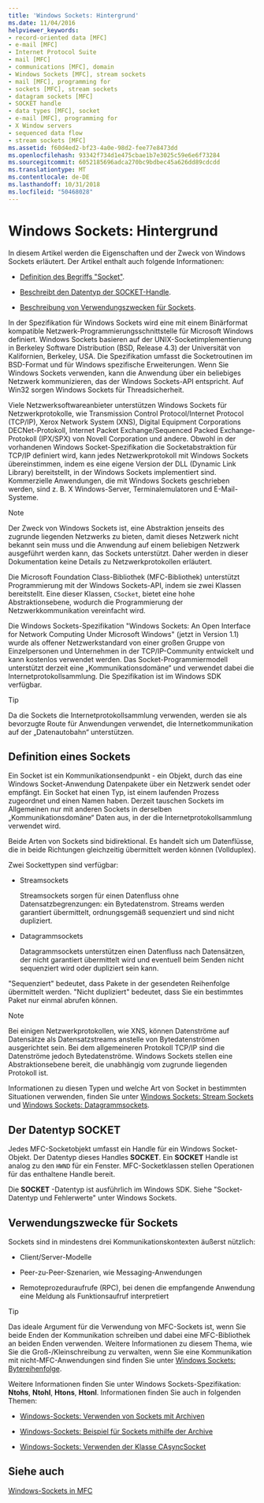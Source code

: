 ```yaml
---
title: 'Windows Sockets: Hintergrund'
ms.date: 11/04/2016
helpviewer_keywords:
- record-oriented data [MFC]
- e-mail [MFC]
- Internet Protocol Suite
- mail [MFC]
- communications [MFC], domain
- Windows Sockets [MFC], stream sockets
- mail [MFC], programming for
- sockets [MFC], stream sockets
- datagram sockets [MFC]
- SOCKET handle
- data types [MFC], socket
- e-mail [MFC], programming for
- X Window servers
- sequenced data flow
- stream sockets [MFC]
ms.assetid: f60d4ed2-bf23-4a0e-98d2-fee77e8473dd
ms.openlocfilehash: 93342f734d1e475cbae1b7e3025c59e6e6f73284
ms.sourcegitcommit: 6052185696adca270bc9bdbec45a626dd89cdcdd
ms.translationtype: MT
ms.contentlocale: de-DE
ms.lasthandoff: 10/31/2018
ms.locfileid: "50468028"
---
```

# <a name="windows-sockets-background"></a>Windows Sockets: Hintergrund

In diesem Artikel werden die Eigenschaften und der Zweck von Windows Sockets erläutert. Der Artikel enthalt auch folgende Informationen:

- [Definition des Begriffs "Socket"](#_core_definition_of_a_socket).

- [Beschreibt den Datentyp der SOCKET-Handle](#_core_the_socket_data_type).

- [Beschreibung von Verwendungszwecken für Sockets](#_core_uses_for_sockets).

In der Spezifikation für Windows Sockets wird eine mit einem Binärformat kompatible Netzwerk-Programmierungsschnittstelle für Microsoft Windows definiert. Windows Sockets basieren auf der UNIX-Socketimplementierung in Berkeley Software Distribution (BSD, Release 4.3) der Universität von Kalifornien, Berkeley, USA. Die Spezifikation umfasst die Socketroutinen im BSD-Format und für Windows spezifische Erweiterungen. Wenn Sie Windows Sockets verwenden, kann die Anwendung über ein beliebiges Netzwerk kommunizieren, das der Windows Sockets-API entspricht. Auf Win32 sorgen Windows Sockets für Threadsicherheit.

Viele Netzwerksoftwareanbieter unterstützen Windows Sockets für Netzwerkprotokolle, wie Transmission Control Protocol/Internet Protocol (TCP/IP), Xerox Network System (XNS), Digital Equipment Corporations DECNet-Protokoll, Internet Packet Exchange/Sequenced Packed Exchange-Protokoll (IPX/SPX) von Novell Corporation und andere. Obwohl in der vorhandenen Windows Socket-Spezifikation die Socketabstraktion für TCP/IP definiert wird, kann jedes Netzwerkprotokoll mit Windows Sockets übereinstimmen, indem es eine eigene Version der DLL (Dynamic Link Library) bereitstellt, in der Windows Sockets implementiert sind. Kommerzielle Anwendungen, die mit Windows Sockets geschrieben werden, sind z. B. X Windows-Server, Terminalemulatoren und E-Mail-Systeme.

> [!NOTE]
>  Der Zweck von Windows Sockets ist, eine Abstraktion jenseits des zugrunde liegenden Netzwerks zu bieten, damit dieses Netzwerk nicht bekannt sein muss und die Anwendung auf einem beliebigen Netzwerk ausgeführt werden kann, das Sockets unterstützt. Daher werden in dieser Dokumentation keine Details zu Netzwerkprotokollen erläutert.

Die Microsoft Foundation Class-Bibliothek (MFC-Bibliothek) unterstützt Programmierung mit der Windows Sockets-API, indem sie zwei Klassen bereitstellt. Eine dieser Klassen, `CSocket`, bietet eine hohe Abstraktionsebene, wodurch die Programmierung der Netzwerkkommunikation vereinfacht wird.

Die Windows Sockets-Spezifikation "Windows Sockets: An Open Interface for Network Computing Under Microsoft Windows" (jetzt in Version 1.1) wurde als offener Netzwerkstandard von einer großen Gruppe von Einzelpersonen und Unternehmen in der TCP/IP-Community entwickelt und kann kostenlos verwendet werden. Das Socket-Programmiermodell unterstützt derzeit eine „Kommunikationsdomäne“ und verwendet dabei die Internetprotokollsammlung. Die Spezifikation ist im Windows SDK verfügbar.

> [!TIP]
>  Da die Sockets die Internetprotokollsammlung verwenden, werden sie als bevorzugte Route für Anwendungen verwendet, die Internetkommunikation auf der „Datenautobahn“ unterstützen.

##  <a name="_core_definition_of_a_socket"></a> Definition eines Sockets

Ein Socket ist ein Kommunikationsendpunkt - ein Objekt, durch das eine Windows Socket-Anwendung Datenpakete über ein Netzwerk sendet oder empfängt. Ein Socket hat einen Typ, ist einem laufenden Prozess zugeordnet und einen Namen haben. Derzeit tauschen Sockets im Allgemeinen nur mit anderen Sockets in derselben „Kommunikationsdomäne“ Daten aus, in der die Internetprotokollsammlung verwendet wird.

Beide Arten von Sockets sind bidirektional. Es handelt sich um Datenflüsse, die in beide Richtungen gleichzeitig übermittelt werden können (Vollduplex).

Zwei Sockettypen sind verfügbar:

- Streamsockets

   Streamsockets sorgen für einen Datenfluss ohne Datensatzbegrenzungen: ein Bytedatenstrom. Streams werden garantiert übermittelt, ordnungsgemäß sequenziert und sind nicht dupliziert.

- Datagrammsockets

   Datagrammsockets unterstützen einen Datenfluss nach Datensätzen, der nicht garantiert übermittelt wird und eventuell beim Senden nicht sequenziert wird oder dupliziert sein kann.

"Sequenziert" bedeutet, dass Pakete in der gesendeten Reihenfolge übermittelt werden. "Nicht dupliziert" bedeutet, dass Sie ein bestimmtes Paket nur einmal abrufen können.

> [!NOTE]
>  Bei einigen Netzwerkprotokollen, wie XNS, können Datenströme auf Datensätze als Datensatzstreams anstelle von Bytedatenströmen ausgerichtet sein. Bei dem allgemeineren Protokoll TCP/IP sind die Datenströme jedoch Bytedatenströme. Windows Sockets stellen eine Abstraktionsebene bereit, die unabhängig vom zugrunde liegenden Protokoll ist.

Informationen zu diesen Typen und welche Art von Socket in bestimmten Situationen verwenden, finden Sie unter [Windows Sockets: Stream Sockets](../mfc/windows-sockets-stream-sockets.md) und [Windows Sockets: Datagrammsockets](../mfc/windows-sockets-datagram-sockets.md).

##  <a name="_core_the_socket_data_type"></a> Der Datentyp SOCKET

Jedes MFC-Socketobjekt umfasst ein Handle für ein Windows Socket-Objekt. Der Datentyp dieses Handles **SOCKET**. Ein **SOCKET** Handle ist analog zu den `HWND` für ein Fenster. MFC-Socketklassen stellen Operationen für das enthaltene Handle bereit.

Die **SOCKET** -Datentyp ist ausführlich im Windows SDK. Siehe "Socket-Datentyp und Fehlerwerte" unter Windows Sockets.

##  <a name="_core_uses_for_sockets"></a> Verwendungszwecke für Sockets

Sockets sind in mindestens drei Kommunikationskontexten äußerst nützlich:

- Client/Server-Modelle

- Peer-zu-Peer-Szenarien, wie Messaging-Anwendungen

- Remoteprozeduraufrufe (RPC), bei denen die empfangende Anwendung eine Meldung als Funktionsaufruf interpretiert

> [!TIP]
>  Das ideale Argument für die Verwendung von MFC-Sockets ist, wenn Sie beide Enden der Kommunikation schreiben und dabei eine MFC-Bibliothek an beiden Enden verwenden. Weitere Informationen zu diesem Thema, wie Sie die Groß-/Kleinschreibung zu verwalten, wenn Sie eine Kommunikation mit nicht-MFC-Anwendungen sind finden Sie unter [Windows Sockets: Bytereihenfolge](../mfc/windows-sockets-byte-ordering.md).

Weitere Informationen finden Sie unter Windows Sockets-Spezifikation: **Ntohs**, **Ntohl**, **Htons**, **Htonl**. Informationen finden Sie auch in folgenden Themen:

- [Windows-Sockets: Verwenden von Sockets mit Archiven](../mfc/windows-sockets-using-sockets-with-archives.md)

- [Windows-Sockets: Beispiel für Sockets mithilfe der Archive](../mfc/windows-sockets-example-of-sockets-using-archives.md)

- [Windows-Sockets: Verwenden der Klasse CAsyncSocket](../mfc/windows-sockets-using-class-casyncsocket.md)

## <a name="see-also"></a>Siehe auch

[Windows-Sockets in MFC](../mfc/windows-sockets-in-mfc.md)

